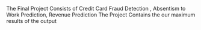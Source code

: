 The Final Project Consists of Credit Card Fraud Detection , Absentism to Work Prediction, Revenue Prediction
The Project Contains the our maximum results of the output
